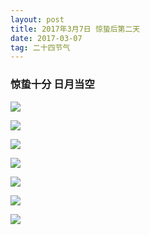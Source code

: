 ```yaml
---
layout: post
title: 2017年3月7日 惊蛰后第二天
date: 2017-03-07
tag: 二十四节气
---
```


### 惊蛰十分 日月当空

![](/images/24/2017_3_7_1.jpg)

![](/images/24/2017_3_7_2.jpg)

![](/images/24/2017_3_7_3.jpg)

![](/images/24/2017_3_7_4.jpg)

![](/images/24/2017_3_7_5.jpg)

![](/images/24/2017_3_7_6.jpg)

![](/images/24/2017_3_7_7.jpg)
